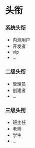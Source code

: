 # 头衔

### 系统头衔

- 内测用户
- 开发者
- vip
- ...

### 二级头衔

- 管理员
- 创建者
- ...

### 三级头衔

- 班主任
- 老师
- 学生
- ...